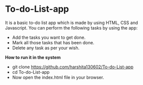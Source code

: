 # To-do-List-app
It is a basic to-do list app which is made by using HTML, CSS and Javascript. 
You can perform the following tasks by using the app:
* Add the tasks you want to get done.
* Mark all those tasks that has been done.
* Delete any task as per your wish.

**How to run it in the system**
* git clone https://github.com/harshita130602/To-do-List-app
* cd To-do-List-app
* Now open the index.html file in your browser.
